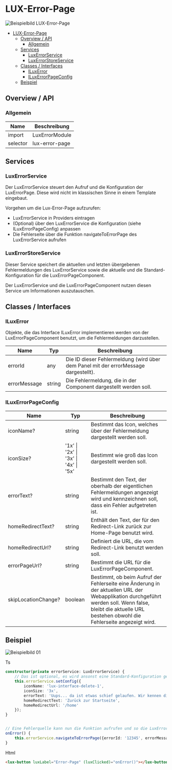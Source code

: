 # LUX-Error-Page

![Beispielbild LUX-Error-Page](https://raw.githubusercontent.com/wiki/IHK-GfI/lux-components/Versions/v14/lux‐error‐page-v14-img.png)

- [LUX-Error-Page](#lux-error-page)
  - [Overview / API](#overview--api)
    - [Allgemein](#allgemein)
  - [Services](#services)
    - [LuxErrorService](#luxerrorservice)
    - [LuxErrorStoreService](#luxerrorstoreservice)
  - [Classes / Interfaces](#classes--interfaces)
    - [ILuxError](#iluxerror)
    - [ILuxErrorPageConfig](#iluxerrorpageconfig)
  - [Beispiel](#beispiel)

## Overview / API

### Allgemein

| Name     | Beschreibung   |
| -------- | -------------- |
| import   | LuxErrorModule |
| selector | lux-error-page |

## Services

### LuxErrorService

Der LuxErrorService steuert den Aufruf und die Konfiguration der LuxErrorPage. Diese wird nicht im klassischen Sinne in einem Template eingebaut.

Vorgehen um die Lux-Error-Page aufzurufen:

- LuxErrorService in Providers eintragen
- (Optional) über den LuxErrorService die Konfiguration (siehe ILuxErrorPageConfig) anpassen
- Die Fehlerseite über die Funktion navigateToErrorPage des LuxErrorService aufrufen

### LuxErrorStoreService

Dieser Service speichert die aktuellen und letzten übergebenen Fehlermeldungen des LuxErrorService sowie die aktuelle und die Standard-Konfiguration für die LuxErrorPageComponent.

Der LuxErrorService und die LuxErrorPageComponent nutzen diesen Service um Informationen auszutauschen.

## Classes / Interfaces

### ILuxError

Objekte, die das Interface ILuxError implementieren werden von der LuxErrorPageComponent benutzt, um die Fehlermeldungen darzustellen.

| Name         | Typ    | Beschreibung                                                                        |
| ------------ | ------ | ----------------------------------------------------------------------------------- |
| errorId      | any    | Die ID dieser Fehlermeldung (wird über dem Panel mit der errorMessage dargestellt). |
| errorMessage | string | Die Fehlermeldung, die in der Component dargestellt werden soll.                    |

### ILuxErrorPageConfig

| Name                | Typ                                  | Beschreibung                                                                                                                                                                                                 |
| ------------------- | ------------------------------------ | ------------------------------------------------------------------------------------------------------------------------------------------------------------------------------------------------------------ |
| iconName?           | string                               | Bestimmt das Icon, welches über der Fehlermeldung dargestellt werden soll.                                                                                                                                   |
| iconSize?           | '1x' \| '2x' \| '3x' \| '4x' \| '5x' | Bestimmt wie groß das Icon dargestellt werden soll.                                                                                                                                                          |
| errorText?          | string                               | Bestimmt den Text, der oberhalb der eigentlichen Fehlermeldungen angezeigt wird und kennzeichnen soll, dass ein Fehler aufgetreten ist.                                                                      |
| homeRedirectText?   | string                               | Enthält den Text, der für den Redirect-Link zurück zur Home-Page benutzt wird.                                                                                                                               |
| homeRedirectUrl?    | string                               | Definiert die URL, die vom Redirect-Link benutzt werden soll.                                                                                                                                                |
| errorPageUrl?       | string                               | Bestimmt die URL für die LuxErrorPageComponent.                                                                                                                                                              |
| skipLocationChange? | boolean                              | Bestimmt, ob beim Aufruf der Fehlerseite eine Änderung in der aktuellen URL der Webapplikation durchgeführt werden soll. Wenn false, bleibt die aktuelle URL bestehen obwohl die Fehlerseite angezeigt wird. |

## Beispiel

![Beispielbild 01](https://raw.githubusercontent.com/wiki/IHK-GfI/lux-components/Versions/v14/lux‐error‐page-v14-img-01.png)

Ts

```typescript
constructor(private errorService: LuxErrorService) {
    // Das ist optional, es wird ansonst eine Standard-Konfiguration gewählt. Die einzelnen Felder sind ebenfalls alle optional.
    this.errorService.setConfig({
        iconName: 'lux-interface-delete-1',
        iconSize: '3x',
        errorText: 'Uups... da ist etwas schief gelaufen. Wir kennen die Fehlerdetails bereits und kümmern uns darum.',
        homeRedirectText: 'Zurück zur Startseite',
        homeRedirectUrl: '/home'
    });
}


// Eine Fehlerquelle kann nun die Funktion aufrufen und so die LuxErrorPageComponent aufrufen
onError() {
    this.errorService.navigateToErrorPage({errorId: '12345', errorMessage: 'Fehler XY'});
}
```

Html

```html
<lux-button luxLabel="Error-Page" (luxClicked)="onError()"></lux-button>
```
